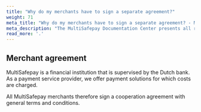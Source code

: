 ```yaml
---
title: "Why do my merchants have to sign a separate agreement?"
weight: 71
meta_title: "Why do my merchants have to sign a separate agreement? - MultiSafepay Support"
meta_description: "The MultiSafepay Documentation Center presents all relevant information about our Plugins and API. You can also find support pages for Payment Methods, Tools and General Questions as well as the contact details of our Support and Integration Teams."
read_more: '.'
---
```


## Merchant agreement

MultiSafepay is a financial institution that is supervised by the Dutch bank. As a payment service provider, we offer payment solutions for which costs are charged. 

All MultiSafepay merchants therefore sign a cooperation agreement with general terms and conditions.
